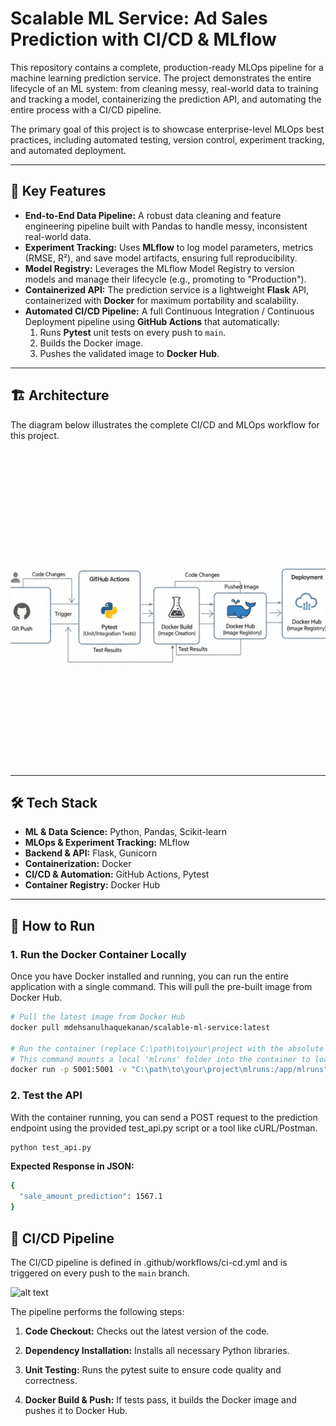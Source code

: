 # Scalable ML Service: Ad Sales Prediction with CI/CD & MLflow

This repository contains a complete, production-ready MLOps pipeline for a machine learning prediction service. The project demonstrates the entire lifecycle of an ML system: from cleaning messy, real-world data to training and tracking a model, containerizing the prediction API, and automating the entire process with a CI/CD pipeline.

The primary goal of this project is to showcase enterprise-level MLOps best practices, including automated testing, version control, experiment tracking, and automated deployment.

---

## 🚀 Key Features

*   **End-to-End Data Pipeline:** A robust data cleaning and feature engineering pipeline built with Pandas to handle messy, inconsistent real-world data.
*   **Experiment Tracking:** Uses **MLflow** to log model parameters, metrics (RMSE, R²), and save model artifacts, ensuring full reproducibility.
*   **Model Registry:** Leverages the MLflow Model Registry to version models and manage their lifecycle (e.g., promoting to "Production").
*   **Containerized API:** The prediction service is a lightweight **Flask** API, containerized with **Docker** for maximum portability and scalability.
*   **Automated CI/CD Pipeline:** A full Continuous Integration / Continuous Deployment pipeline using **GitHub Actions** that automatically:
    1.  Runs **Pytest** unit tests on every push to `main`.
    2.  Builds the Docker image.
    3.  Pushes the validated image to **Docker Hub**.

---

## 🏗️ Architecture

The diagram below illustrates the complete CI/CD and MLOps workflow for this project.

![Architecture Diagram](./assets/architecture_diagram.png)

---

## 🛠️ Tech Stack

*   **ML & Data Science:** Python, Pandas, Scikit-learn
*   **MLOps & Experiment Tracking:** MLflow
*   **Backend & API:** Flask, Gunicorn
*   **Containerization:** Docker
*   **CI/CD & Automation:** GitHub Actions, Pytest
*   **Container Registry:** Docker Hub

---

## 🏁 How to Run

### 1. Run the Docker Container Locally

Once you have Docker installed and running, you can run the entire application with a single command. This will pull the pre-built image from Docker Hub.

```bash
# Pull the latest image from Docker Hub
docker pull mdehsanulhaquekanan/scalable-ml-service:latest

# Run the container (replace C:\path\to\your\project with the absolute path to your project folder)
# This command mounts a local 'mlruns' folder into the container to load the model
docker run -p 5001:5001 -v "C:\path\to\your\project\mlruns:/app/mlruns" mdehsanulhaquekanan/scalable-ml-service
```

### 2\. Test the API

With the container running, you can send a POST request to the prediction endpoint using the provided test\_api.py script or a tool like cURL/Postman.

```bash
python test_api.py   
```

**Expected Response in JSON:**

```bash
{
  "sale_amount_prediction": 1567.1 
}
```

🧪 CI/CD Pipeline
-----------------

The CI/CD pipeline is defined in .github/workflows/ci-cd.yml and is triggered on every push to the `main` branch.

![alt text](https://github.com/MdEhsanulHaqueKanan/Scalable-ML-Service-Ad-Sales-Prediction-with-CI-CD-and-MLflow/actions/workflows/ci-cd.yml/badge.svg) 


The pipeline performs the following steps:

1.  **Code Checkout:** Checks out the latest version of the code.
    
2.  **Dependency Installation:** Installs all necessary Python libraries.
    
3.  **Unit Testing:** Runs the pytest suite to ensure code quality and correctness.
    
4.  **Docker Build & Push:** If tests pass, it builds the Docker image and pushes it to Docker Hub.